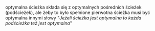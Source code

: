 optymalna ścieżka składa się z optymalnych pośrednich ścieżek (podścieżek), ale żeby to było spełnione pierwotna ścieżka musi być optymalna 
innymi słowy
"*Jeżeli ścieżka jest optymalna to każda podścieżka też jest optymalna*"